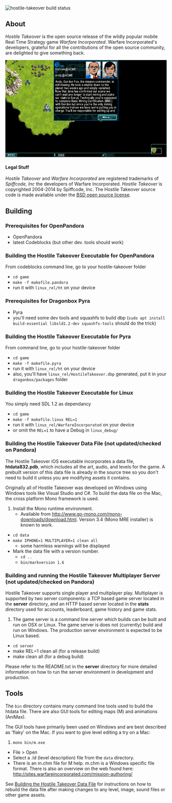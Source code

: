 
![hostile-takeover build status](https://api.travis-ci.org/ptitSeb/hostile-takeover.png "hostile-takeover build status")

## About

*Hostile Takeover* is the open source release of the wildly popular mobile Real Time Strategy game *Warfare Incorporated*. Warfare Incorporated's developers, grateful for all the contributions of the open source community, are delighted to give something back.

![sreenshot on Pandora](screenshot.png "screenshot on Pandora")

#### Legal Stuff
*Hostile Takeover* and *Warfare Incorporated* are registered trademarks of *Spiffcode, Inc* the developers of Warfare Incorporated. *Hostile Takeover* is copyrighted 2004-2014 by Spiffcode, Inc. The Hostile Takeover source code is made available under the [BSD open source license](LICENSE.txt).

## Building

### Prerequisites for OpenPandora
- OpenPandora
- latest Codeblocks (but other dev. tools should work)

### Building the Hostile Takeover Executable for OpenPandora
From codeblocks command line, go to your hostile-takeover folder
- `cd game`
- `make -f makefile.pandora`
- run it with `linux_rel/ht` on your device

### Prerequisites for Dragonbox Pyra
- Pyra
- you'll need some dev tools and squashfs to build dbp (`sudo apt install build-essential libsld1.2-dev squashfs-tools` should do the trick)

### Building the Hostile Takeover Executable for Pyra
From command line, go to your hostile-takeover folder
- `cd game`
- `make -f makefile.pyra`
- run it with `linux_rel/ht` on your device
- also, you'll have `linux_rel/HostileTakeover.dbp` generated, put it in your `dragonbox/packages` folder

### Building the Hostile Takeover Executable for Linux
You simply need SDL 1.2 as dependancy
- `cd game`
- `make -f makefile.linux REL=1`
- run it with `linux_rel/WarfareIncorporated` on your device
- or omit the `REL=1` to have a Debug in `linux_debug/`


### Building the Hostile Takeover Data File (not updated/checked on Pandora)
The Hostile Takeover iOS executable incorporates a data file, **htdata832.pdb**, which includes all the art, audio, and levels for the game. A prebuilt version of this data file is already in the source tree so you don't need to build it unless you are modifying assets it contains.

Originally all of Hostile Takeover was developed on Windows using Windows tools like Visual Studio and C#. To build the data file on the Mac, the cross platform Mono framework is used.

1. Install the Mono runtime environment.
	- Available from http://www.go-mono.com/mono-downloads/download.html. Version 3.4 (Mono MRE installer) is known to work.
- `cd data`
- `make IPHONE=1 MULTIPLAYER=1 clean all`
	- some harmless warnings will be displayed
- Mark the data file with a version number.
	- `cd ..`
	- `bin/markversion 1.6`

### Building and running the Hostile Takeover Multiplayer Server (not updated/checked on Pandora)
Hostile Takeover supports single player and multiplayer play. Multiplayer is supported by two server components: a TCP based game server located in the **server** directory, and an HTTP based server located in the **stats** directory used for accounts, leaderboard, game history and game stats.

1. The game server is a command line server which builds can be built and run on OSX or Linux. The game server is does not (currently) build and run on Windows. The production server environment is expected to be Linux based.
- `cd server`
- make REL=1 clean all (for a release build)
- make clean all (for a debug build)

Please refer to the README.txt in the **server** directory for more detailed information on how to run the server environment in development and production.

## Tools
The `bin` directory contains many command line tools used to build the htdata file. There are also GUI tools for editing maps (M) and animations (AniMax).

The GUI tools have primarily been used on Windows and are best described as 'flaky' on the Mac. If you want to give level editing a try on a Mac:

1. `mono bin/m.exe`
- File > Open
- Select a .ld (level description) file from the `data` directory.
- There is an m.chm file for M help. m.chm is a Windows specific file format. There is also an overview on the web found here: http://sites.warfareincorporated.com/mission-authoring/

See [Building the Hostile Takeover Data File](#building-the-hostile-takeover-data-file) for instructions on how to rebuild the data file after making changes to any level, image, sound files or other game assets.
